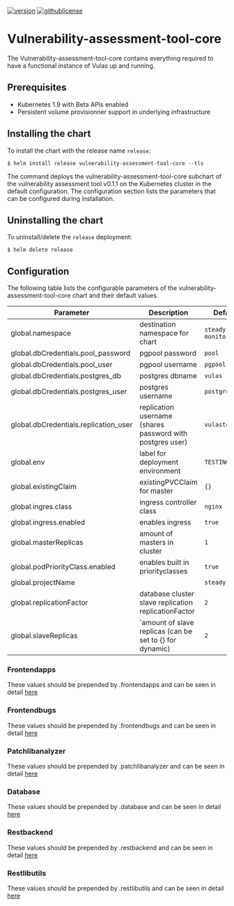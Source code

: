
[![version](https://img.shields.io/badge/version-v0.1.1-brightgreen.svg)](https://shields.io/) [![githublicense](https://img.shields.io/badge/license-Apache_2.0-blue.svg)](https://shields.io/)

# Vulnerability-assessment-tool-core

The Vulnerability-assessment-tool-core contains everything required to have a functional instance of Vulas up and running.

## Prerequisites
- Kubernetes 1.9 with Beta APIs enabled
- Persistent volume provisionner support in underlying infrastructure

## Installing the chart
To install the chart with the release name `release`:
```console
$ helm install release vulnerability-assessment-tool-core --tls
```

The command deploys the vulnerability-assessment-tool-core subchart of the vulnerability assessment tool v0.1.1
on the Kubernetes cluster in the default configuration. The configuration section lists
the parameters that can be configured during installation.

## Uninstalling the chart
To uninstall/delete the `release` deployment:
```console
$ helm delete release
```

## Configuration
The following table lists the configurable parameters of the vulnerability-assessment-tool-core chart and their default values.

|               Parameter               |                         Description                         |       Default       |
|-------------------------------------|-----------------------------------------------------------|-------------------|
|           global.namespace            |              destination namespace for chart             | `steady-monitoring` |
|  global.dbCredentials.pool_password   |                      pgpool password                     |       `pool`        |
|    global.dbCredentials.pool_user     |                      pgpool username                      |      `pgpool`       |
|   global.dbCredentials.postgres_db    |                      postgres dbname                      |       `vulas`       |
|  global.dbCredentials.postgres_user   |                     postgres username                     |     `postgres`      |
| global.dbCredentials.replication_user | replication username (shares password with postgres user) |   `vulastesting`    |
|              global.env               |             label for deployment environment             |      `TESTING`      |
|         global.existingClaim          |                existingPVCClaim for master                |        `{}`         |
|          global.ingres.class          |                 ingress controller class                  |       `nginx`       |
|        global.ingress.enabled         |                      enables ingress                      |       `true`        |
|         global.masterReplicas         |               amount of masters in cluster                |         `1`         |
|    global.podPriorityClass.enabled    |             enables built in priorityclasses              |       `true`        |
|          global.projectName           |                                                             |      `steady`       |
|       global.replicationFactor        |   database cluster slave replication replicationFactor    |         `2`         |
|         global.slaveReplicas          | `amount of slave replicas (can be set to {} for dynamic)  |         `2`         |


### Frontendapps
These values should be prepended by .frontendapps and can be seen in detail [here](charts/frontendapps/README.md)

### Frontendbugs
These values should be prepended by .frontendbugs and can be seen in detail [here](charts/frontendbugs/README.md)

### Patchlibanalyzer
These values should be prepended by .patchlibanalyzer and can be seen in detail [here](charts/patchlibanalyzer/README.md)

### Database
These values should be prepended by .database and can be seen in detail [here](charts/database/README.md)

### Restbackend
These values should be prepended by .restbackend and can be seen in detail [here](charts/restbackend/README.md)

### Restlibutils
These values should be prepended by .restlibutils and can be seen in detail [here](charts/restlibutils/README.md)
